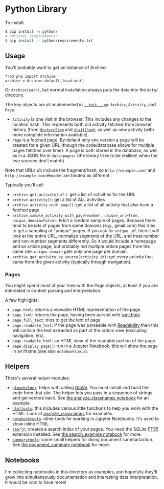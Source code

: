 # Python Library

To install:

```sh
$ pip install -e python/
# Optional requirements:
$ pip install -r python/requirements.txt
```

## Usage

You'll probably want to get an instance of Archive:

```
from pha import Archive
archive = Archive.default_location()
```

Or `Archive(path)`, but normal installation always puts the data into the `data/` directory.

The key objects are all implemented in [`__init__.py`](./pha/__init__.py): `Archive`, `Activity`, and `Page`.

* `Activity` is one visit in the browser. This includes any changes to the location hash. This represents both old activity fetched from browser history (from [`HistoryItem`](https://developer.mozilla.org/en-US/Add-ons/WebExtensions/API/history/HistoryItem) and [`VisitItem`](https://developer.mozilla.org/en-US/Add-ons/WebExtensions/API/history/VisitItem)), as well as new activity (with more complete information available).
* `Page` is a fetched page. By default only one version a page will be created for a given URL (though the code/database allows for multiple pages fetched over time). A page is both stored in the database, as well as in a JSON file in `data/pages/` (the library tries to be resilient when the two sources don't match).

Note that URLs *do* include the fragment/hash, so `http://example.com/` and `http://example.com/#header` are treated as different.

Typically you'll call:

* `archive.get_activity(url)`: get a list of activities for the URL
* `archive.activity()`: get a list of ALL activities
* `archive.activity_with_page()`: get a list of all activity that also have a fetched page
* `archive.sample_activity_with_page(number, unique_url=True, unique_domain=False)`: fetch a random sample of pages. Because there tend to be *lots* of pages from some domains (e.g., gmail.com) this tries to get a sampling of "unique" pages. If you ask for `unique_url` then it will look at the entire URL, normalize segments of the URL, and treat number and non-number segments differently. So it would include a homepage and an article page, but probably not multiple article pages from the same site. `unique_domain` gets only one page per domain.
* `archive.get_activity_by_source(activity.id)`: get every activity that came from the given activity (typically through navigation).

### Pages

You might spend most of your time with the Page objects, at least if you are interested in content parsing and interpretation.

A few highlights:

* `page.html`: returns a viewable HTML representation of the page.
* `page.lxml`: returns the page, having been parsed with [lxml.html](http://lxml.de/lxmlhtml.html).
* `page.full_text`: tries to get the text of page.
* `page.readable_text`: if the page was parseable with [Readability](https://github.com/mozilla/readability) then this will contain the text extracted as part of the article view (excluding navigation, etc).
* `page.readable_html`: an HTML view of the readable portion of the page.
* `page.display_page()`: run in a Jupyter Notebook, this will show the page in an iframe (see also `notebooktools`).

## Helpers

There's several helper modules:

* [`glovehelper`](./pha/glovehelper.py): helps with calling [GloVe](https://nlp.stanford.edu/projects/glove/). You must install and build the code from that site. The helper lets you pass in a sequence of strings and get vectors back. See [the analyze_classnames notebook](./analyze_classnames.ipynb) for an example.
* [`htmltools`](./pha/htmltools.py): this includes various little functions to help you work with the HTML. Look at [analyze_classnames](./analyze_classnames.ipynb) for examples.
* [`notebooktools`](./pha/notebooktools.py): other tools for working in Jupyter Notebooks. It's used to show inline HTML.
* [`search`](./pha/search.py): creates a search index of your pages. You need the SQLite [FTS5](https://sqlite.org/fts5.html) extension installed. See [the search_example notebook](./search_example.ipynb) for more.
* [`summarytools`](./pha/summarytools.py): some small helpers for doing document summarization. See [the document_summary notebook](./document_summary.ipynb) for more.

## Notebooks

I'm collecting notebooks in this directory as examples, and hopefully they'll grow into simultaneously documentation and interesting data interpretation. It would be cool to have more!
